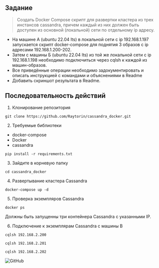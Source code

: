 ## Задание

>Создать Docker Compose скрипт для развертки кластера из трех инстансов cassandra, причем каждый из них должен быть доступен из основной (локальной) сети по отдельному ip адресу.
- На машине А (ubuntu 22.04 lts) в локальной сети с ip 192.168.1.197 запускается скрипт docker-compose для поднятия 3 образов с ip адресами 192.168.1.200-202.
- Затем с машины Б (ubuntu 22.04 lts) из той же локальной сети с ip 192.168.1.198 необходимо подключиться через cqlsh к каждой из машин-образов. 
- Все приведённые операции необходимо задокументировать и описать инструкцией с командами и объяснениями в Readme 
- Добавить скриншот результата в Readme.

## Последовательность действий

1. Клонирование репозитория
```
git clone https://github.com/Raytorin/cassandra_docker.git
```

2. Требуемые библиотеки
- docker-compose
- Docker
- cassandra

```
pip install -r requirements.txt
```

3. Зайдите в корневую папку 
```
cd cassandra_docker
```

4. Развертывание кластера Cassandra
```
docker-compose up -d
```

5. Проверка экземпляров Cassandra
```
docker ps
```
Должны быть запущенны три контейнера Cassandra с указанными IP.

6. Подключение к экземплярам Cassandra с машины B
```
cqlsh 192.168.2.200

cqlsh 192.168.2.201

cqlsh 192.168.2.202
```

![GitHub](https://img.shields.io/github/license/Raytorin/cassandra_docker)